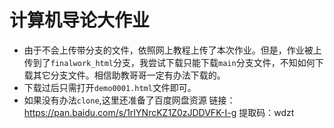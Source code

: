 # 计算机导论大作业

* 由于不会上传带分支的文件，依照网上教程上传了本次作业。但是，作业被上传到了`finalwork_html`分支，我尝试下载只能下载`main`分支文件，不知如何下载其它分支文件。相信助教哥哥一定有办法下载的。
* 下载过后只需打开`demo0001.html`文件即可。
* 如果没有办法`clone`,这里还准备了百度网盘资源
  链接：https://pan.baidu.com/s/1rIYNrcKZ1Z0zJDDVFK-I-g 
  提取码：wdzt

